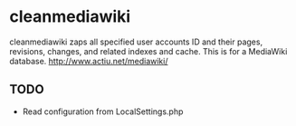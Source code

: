 # cleanmediawiki
cleanmediawiki zaps all specified user accounts ID and their pages, revisions, changes, and related indexes and cache. This is for a MediaWiki database. http://www.actiu.net/mediawiki/

## TODO
* Read configuration from LocalSettings.php
